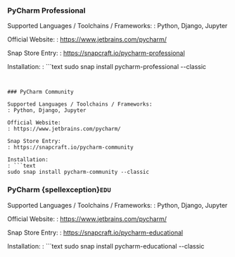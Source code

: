 ### PyCharm Professional

Supported Languages / Toolchains / Frameworks:
: Python, Django, Jupyter

Official Website:
: https://www.jetbrains.com/pycharm/

Snap Store Entry:
: https://snapcraft.io/pycharm-professional

Installation:
: ```text
  sudo snap install pycharm-professional --classic
  ```


### PyCharm Community

Supported Languages / Toolchains / Frameworks:
: Python, Django, Jupyter

Official Website:
: https://www.jetbrains.com/pycharm/

Snap Store Entry:
: https://snapcraft.io/pycharm-community

Installation:
: ```text
  sudo snap install pycharm-community --classic
  ```


### PyCharm {spellexception}`EDU`

Supported Languages / Toolchains / Frameworks:
: Python, Django, Jupyter

Official Website:
: https://www.jetbrains.com/pycharm/

Snap Store Entry:
: https://snapcraft.io/pycharm-educational

Installation:
: ```text
  sudo snap install pycharm-educational --classic
  ```
